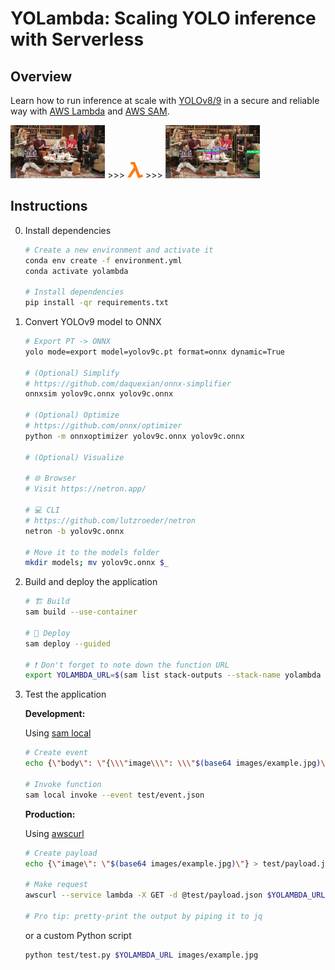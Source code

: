 # YOLambda: Scaling YOLO inference with Serverless

## Overview

Learn how to run inference at scale with [YOLOv8/9](https://github.com/ultralytics/ultralytics) in a secure and reliable way with [AWS Lambda](https://aws.amazon.com/lambda/) and [AWS SAM](https://aws.amazon.com/serverless/sam/).

<p>
	<img src="images/example.jpg" width="30%"/>
	>>>
	<img src="images/lambda.png" width="5%"/>
	>>>
	<img src="images/output.jpg" width="30%"/>
</p>

## Instructions

0. Install dependencies

	```bash
	# Create a new environment and activate it
	conda env create -f environment.yml
	conda activate yolambda

	# Install dependencies
	pip install -qr requirements.txt
	```

1. Convert YOLOv9 model to ONNX

	```bash
	# Export PT -> ONNX
	yolo mode=export model=yolov9c.pt format=onnx dynamic=True

	# (Optional) Simplify
	# https://github.com/daquexian/onnx-simplifier
	onnxsim yolov9c.onnx yolov9c.onnx

	# (Optional) Optimize
	# https://github.com/onnx/optimizer
	python -m onnxoptimizer yolov9c.onnx yolov9c.onnx

	# (Optional) Visualize

	# 🌐 Browser
	# Visit https://netron.app/

	# 💻 CLI
	# https://github.com/lutzroeder/netron
	netron -b yolov9c.onnx

	# Move it to the models folder
	mkdir models; mv yolov9c.onnx $_
	```

2. Build and deploy the application

	```bash
	# 🏗️ Build
	sam build --use-container

	# 🚀 Deploy
	sam deploy --guided

	# ❗ Don't forget to note down the function URL
	export YOLAMBDA_URL=$(sam list stack-outputs --stack-name yolambda --output json | jq -r .[0].OutputValue)
	```

4. Test the application

	**Development:**

	Using [sam local](https://docs.aws.amazon.com/serverless-application-model/latest/developerguide/using-sam-cli-local.html)

	```bash
	# Create event
	echo {\"body\": \"{\\\"image\\\": \\\"$(base64 images/example.jpg)\\\"}\"} > test/event.json

	# Invoke function
	sam local invoke --event test/event.json
	```

	**Production:**

	Using [awscurl](https://github.com/okigan/awscurl.git)

	<!--
	Note: learned a lot by checking the `aws_curl.make_request` implementation
	https://github.com/okigan/awscurl/blob/master/awscurl/awscurl.py
	-->

	```bash
	# Create payload
	echo {\"image\": \"$(base64 images/example.jpg)\"} > test/payload.json

	# Make request
	awscurl --service lambda -X GET -d @test/payload.json $YOLAMBDA_URL

	# Pro tip: pretty-print the output by piping it to jq
	```

	or a custom Python script

	```bash
	python test/test.py $YOLAMBDA_URL images/example.jpg
	```

<!--
## TODO

* Build a Streamlit application around this

* Run Lambda functions on the AWS IoT Greengrass core (v1? v2?)
https://aws.amazon.com/blogs/aws/aws-greengrass-run-aws-lambda-functions-on-connected-devices/
https://docs.aws.amazon.com/greengrass/v1/developerguide/lambda-functions.html
https://docs.aws.amazon.com/greengrass/v2/developerguide/greengrass-v1-concept-differences.html

	Issues with the GG service role:
	> GreenGrass is not authorized to assume the Service Role
	https://repost.aws/questions/QUrO84DbX-QLe8I2fiLKEshg/greengrass-is-not-authorized-to-assume-the-service-role
	https://docs.aws.amazon.com/greengrass/v1/developerguide/security_iam_troubleshoot.html
	https://docs.aws.amazon.com/greengrass/v1/developerguide/service-role.html

	NMCLI to manage wifi connection
	https://www.makeuseof.com/connect-to-wifi-with-nmcli/

* Test with Serverless
https://www.serverless.com/framework/docs/providers/aws/guide/functions
-->
